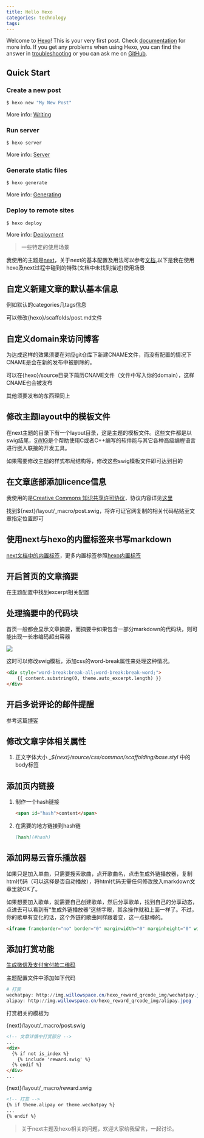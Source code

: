 ```yaml
---
title: Hello Hexo
categories: technology
tags: 
---
```

Welcome to [Hexo](https://hexo.io/)! This is your very first post. Check [documentation](https://hexo.io/docs/) for more info. If you get any problems when using Hexo, you can find the answer in [troubleshooting](https://hexo.io/docs/troubleshooting.html) or you can ask me on [GitHub](https://github.com/hexojs/hexo/issues).

## Quick Start

### Create a new post

``` bash
$ hexo new "My New Post"
```

More info: [Writing](https://hexo.io/docs/writing.html)

### Run server

``` bash
$ hexo server
```

More info: [Server](https://hexo.io/docs/server.html)

### Generate static files

``` bash
$ hexo generate
```

More info: [Generating](https://hexo.io/docs/generating.html)

### Deploy to remote sites

``` bash
$ hexo deploy
```

More info: [Deployment](https://hexo.io/docs/deployment.html)



> 一些特定的使用场景

我使用的主题是[next](https://github.com/iissnan/hexo-theme-next)，关于next的基本配置及用法可以参考[文档](http://theme-next.iissnan.com/),以下是我在使用hexo及next过程中碰到的特殊(文档中未找到描述)使用场景

## 自定义新建文章的默认基本信息

例如默认的categories几tags信息

可以修改{hexo}/scaffolds/post.md文件

## 自定义domain来访问博客

为达成这样的效果须要在对应git仓库下新建CNAME文件，而没有配置的情况下CNAME是会在新的发布中被删除的。

可以在{hexo}/source目录下简历CNAME文件（文件中写入你的domain），这样CNAME也会被发布

其他须要发布的东西理同上

##  修改主题layout中的模板文件

在next主题的目录下有一个layout目录，这是主题的模板文件。这些文件都是以swig结尾，[SWIG](http://www.swig.org/translations/chinese/index.html)是个帮助使用C或者C++编写的软件能与其它各种高级编程语言进行嵌入联接的开发工具。

如果需要修改主题的样式布局结构等，修改这些swig模板文件即可达到目的

## 在文章底部添加licence信息

我使用的是[Creative Commons 知识共享许可协议](https://creativecommons.org/licenses/by-nc-nd/3.0/)，协议内容详见[这里](https://creativecommons.org/licenses/by-nc-nd/3.0/cn/legalcode)

找到${next}/layout/_macro/post.swig，将许可证官网复制的相关代码粘贴至文章指定位置即可

## 使用next与hexo的内置标签来书写markdown

[next文档中的内置标签](http://theme-next.iissnan.com/tag-plugins.html)，更多内置标签参照[hexo内置标签](https://hexo.io/docs/tag-plugins.html)

## 开启首页的文章摘要

在主题配置中找到excerpt相关配置

## 处理摘要中的代码块

首页一般都会显示文章摘要，而摘要中如果包含一部分markdown的代码块，则可能出现一长串编码超出容器

![](http://img.willowspace.cn/willowspace_2016/1485056475711.png)

这时可以修改swig模板，添加css的word-break属性来处理这种情况。

```html
<div style="word-break:break-all;word-break:break-word;">
    {{ content.substring(0, theme.auto_excerpt.length) }}
</div>
```

## 开启多说评论的邮件提醒

参考这篇[博客](http://www.tuicool.com/articles/iEN7riZ)

## 修改文章字体相关属性

1. 正文字体大小 __${next}/source/css/_common/scaffolding/base.styl__ 中的body标签

## 添加页内链接

1. 制作一个hash链接

   ```html
   <span id="hash">content</span>
   ```

2. 在需要的地方链接到hash链

   ```markdown
   [hash](#hash)
   ```

## 添加网易云音乐播放器

如果只是加入单曲，只需要搜索歌曲，点开歌曲名，点击生成外链播放器，复制html代码（可以选择是否自动播放），将html代码无需任何修改放入markdown文章里就OK了。

如果想要加入歌单，就需要自己创建歌单，然后分享歌单，找到自己的分享动态，点进去可以看到有“生成外链播放器”这些字眼，其余操作就和上面一样了。不过，你的歌单有变化的话，这个外链的歌曲同样跟着变，这一点挺棒的。

```html
<iframe frameborder="no" border="0" marginwidth="0" marginheight="0" width=330 height=110 src="//music.163.com/outchain/player?type=0&id=578557134&auto=1&height=90"></iframe>
```

## 添加打赏功能

[生成微信及支付宝付款二维码](http://www.duwenzhang.com/down/zanshang_jiaocheng.html)

主题配置文件中添加如下代码

```powershell
# 打赏
wechatpay: http://img.willowspace.cn/hexo_reward_qrcode_img/wechatpay.jpeg
alipay: http://img.willowspace.cn/hexo_reward_qrcode_img/alipay.jpeg
```

打赏相关的模板为

{next}/layout/_macro/post.swig

```html
<!-- 文章详情中打赏部分 -->
...
<div>
  {% if not is_index %}
    {% include 'reward.swig' %}
  {% endif %}
</div>
...
```

{next}/layout/_macro/reward.swig

```html
<!-- 打赏 -->
{% if theme.alipay or theme.wechatpay %}
...
{% endif %}
```

> 关于next主题及hexo相关的问题，欢迎大家给我留言，一起讨论。